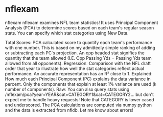 nflexam
=======

nflexam
nflexam examines NFL team statistics! It uses Principal Component Analysis (PCA) to determine scores based on each team's regular season stats. You can specify which stat categories using New Data.

Total Scores: PCA calculated score to quantify each team's performance with one number. This is based on my admittedly simple ranking of adding or subtracting each PC's projection. An opp headed stat signifies the quantity that the team allowed (I.E. Opp Passing Yds = Passing Yds team allowed from all opponents).
Regression: Comparison with the NFL draft order that year to illustrate how well the stat categories reflect actual performance. An accurate representation has an R² close to 1.
Explained: How much each Principal Component (PC) explains the data variance in percent. Only the components that explain at least 1% variance are used (k number of components).
Raw: You can also query stats using /nflexam/pca?year=YEAR&cat=CATEGORY1&cat=CATEGORY2... but don't expect me to handle heavy requests! Note that CATEGORY is lower cased and underscored.
The PCA calculations are computed via numpy python and the data is extracted from nfldb. Let me know about errors!
